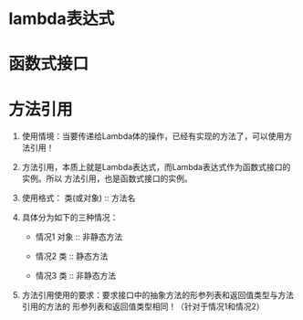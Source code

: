 # lambda表达式

# 函数式接口

# 方法引用

1. 使用情境：当要传递给Lambda体的操作，已经有实现的方法了，可以使用方法引用！

2. 方法引用，本质上就是Lambda表达式，而Lambda表达式作为函数式接口的实例。所以
  方法引用，也是函数式接口的实例。

3. 使用格式：  类(或对象) :: 方法名
   
4. 具体分为如下的三种情况：
   * 情况1     对象 :: 非静态方法
   * 情况2     类 :: 静态方法

   * 情况3     类 :: 非静态方法

5. 方法引用使用的要求：要求接口中的抽象方法的形参列表和返回值类型与方法引用的方法的
   形参列表和返回值类型相同！（针对于情况1和情况2）
